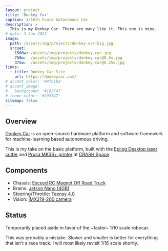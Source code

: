 ```yaml
---
layout: project
title: 'Donkey Car'
caption: 1/16th Scale Autonomous Car
description: >
  This is my Donkey Car. There are many like it. This one is mine.
# date: 3 Jan 2022
image: 
  path: /assets/img/projects/donkey-car-big.jpg
  srcset:
    1500w: /assets/img/projects/donkey-car.jpg
    750w:  /assets/img/projects/donkey-car@0,5x.jpg
    375w:  /assets/img/projects/donkey-car@0,25x.jpg
links:
  - title: Donkey Car Site
    url: https://donkeycar.com/
# accent_color: '#4fb1ba'
# accent_image:
#   background: '#193747'
# theme_color: '#193747'
sitemap: false
---
```

<!--spacer to prevent header replacing title-->
## Overview
[Donkey Car](https://www.donkeycar.com/) is an open-source hardware platform and software framework for machine-learning based autonomous driving.

This is my take on the basic platform, built with the [Epliog Desktop laser cutter](http://crashspace.pbworks.com/w/page/32200358/Laser) and [Prusa MK3S+ printer](https://www.prusa3d.com/category/original-prusa-i3-mk3s/) at [CRASH Space](https://blog.crashspace.org/).

## Components
- Chassis: [Exceed RC Magnet Off Road Truck](https://www.nitrorcx.com/51c853-fireblue-24-ghz.html)
- Brains: [Jetson Nano (4GB)](https://developer.nvidia.com/embedded/jetson-nano-developer-kit)
- Steering/Throttle: [Teensy 4.0](https://www.pjrc.com/store/teensy40.html)
- Vision: [IMX219-200 camera](https://www.amazon.com/gp/product/B07T73PQQW)

## Status
Temporarily placed aside in favor of the ~faster~ 1/10 scale robocar.

This was probably a mistake. Slower and smaller is better for everything that isn't a race track. I will most likely revisit 1/16 scale shortly.